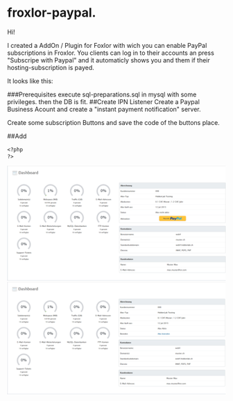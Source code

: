 # froxlor-paypal.

Hi!

I created a AddOn / Plugin for Foxlor with wich you can enable PayPal subscriptions in Froxlor. You clients can log in to their accounts an press "Subscripe with Paypal" and it automaticly shows you and them if their hosting-subscription is payed.

It looks like this:




###Prerequisites
execute sql-preparations.sql in mysql with some privileges.
then the DB is fit.
##Create IPN Listener
Create a Paypal Business Acount and create a "instant payment notification" server.

Create some subscription Buttons and save the code of the buttons place.

##Add
```
<?php
?>
```
![ScreenShot](https://raw.githubusercontent.com/zweistift/froxlor-paypal/master/img/screens.png)
![ScreenShot](https://raw.githubusercontent.com/zweistift/froxlor-paypal/master/img/screens2.png)












